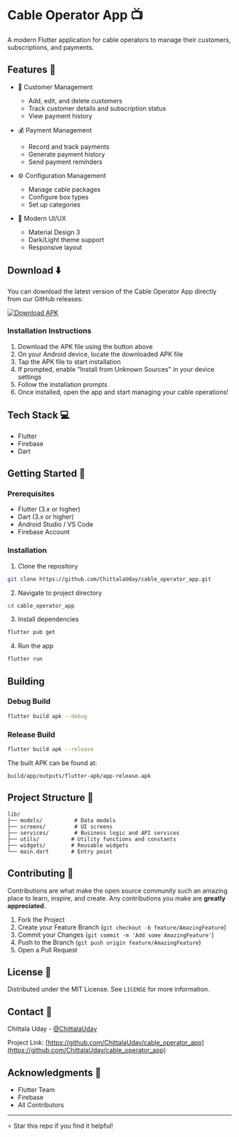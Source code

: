 # Cable Operator App 📺

A modern Flutter application for cable operators to manage their customers, subscriptions, and payments.

## Features 🚀

- 👥 Customer Management
  - Add, edit, and delete customers
  - Track customer details and subscription status
  - View payment history

- 💰 Payment Management
  - Record and track payments
  - Generate payment history
  - Send payment reminders

- ⚙️ Configuration Management
  - Manage cable packages
  - Configure box types
  - Set up categories

- 🎨 Modern UI/UX
  - Material Design 3
  - Dark/Light theme support
  - Responsive layout

## Download ⬇️

You can download the latest version of the Cable Operator App directly from our GitHub releases:

[![Download APK](https://img.shields.io/github/v/release/ChittalaUday/cable_operator_app?label=Download%20Latest%20APK&logo=android)](https://github.com/ChittalaUday/cable_operator_app/releases/download/v1.0.0/app-release.apk)

### Installation Instructions
1. Download the APK file using the button above
2. On your Android device, locate the downloaded APK file
3. Tap the APK file to start installation
4. If prompted, enable "Install from Unknown Sources" in your device settings
5. Follow the installation prompts
6. Once installed, open the app and start managing your cable operations!

## Tech Stack 💻

- Flutter
- Firebase
- Dart

## Getting Started 🎯

### Prerequisites

- Flutter (3.x or higher)
- Dart (3.x or higher)
- Android Studio / VS Code
- Firebase Account

### Installation

1. Clone the repository
```bash
git clone https://github.com/ChittalaUday/cable_operator_app.git
```

2. Navigate to project directory
```bash
cd cable_operator_app
```

3. Install dependencies
```bash
flutter pub get
```

4. Run the app
```bash
flutter run
```

## Building

### Debug Build
```bash
flutter build apk --debug
```

### Release Build
```bash
flutter build apk --release
```

The built APK can be found at:
```
build/app/outputs/flutter-apk/app-release.apk
```

## Project Structure 📁

```
lib/
├── models/          # Data models
├── screens/         # UI screens
├── services/        # Business logic and API services
├── utils/          # Utility functions and constants
├── widgets/        # Reusable widgets
└── main.dart       # Entry point
```

## Contributing 🤝

Contributions are what make the open source community such an amazing place to learn, inspire, and create. Any contributions you make are **greatly appreciated**.

1. Fork the Project
2. Create your Feature Branch (`git checkout -b feature/AmazingFeature`)
3. Commit your Changes (`git commit -m 'Add some AmazingFeature'`)
4. Push to the Branch (`git push origin feature/AmazingFeature`)
5. Open a Pull Request

## License 📝

Distributed under the MIT License. See `LICENSE` for more information.

## Contact 📧

Chittala Uday - [@ChittalaUday](https://github.com/ChittalaUday)

Project Link: [https://github.com/ChittalaUday/cable_operator_app](https://github.com/ChittalaUday/cable_operator_app)

## Acknowledgments 🙏

- Flutter Team
- Firebase
- All Contributors

---
⭐️ Star this repo if you find it helpful!
